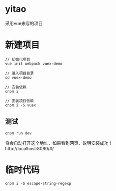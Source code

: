 # yitao
采用vue来写的项目


# 新建项目 #

```
// 初始化项目
vue init webpack vuex-demo

// 进入项目目录
cd vuex-demo

// 安装依赖
cnpm i

// 安装项目依赖
cnpm i -S vuex

```

## 测试 ##

```
cnpm run dev
```

将会自动打开这个地址，如果看到网页，说明安装成功！
http://localhost:8080/#/


# 临时代码 #

```
cnpm i -S escape-string-regexp


```

